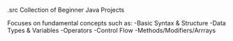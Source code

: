 .src
Collection of Beginner Java Projects


 Focuses on fundamental concepts such as:
 -Basic Syntax & Structure 
 -Data Types & Variables
 -Operators
 -Control Flow
 -Methods/Modifiers/Arrrays
 

